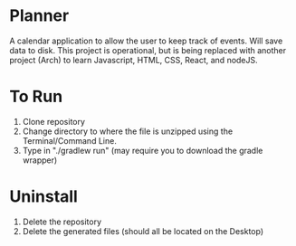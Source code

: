 # Planner
A calendar application to allow the user to keep track of events. Will save data to disk. This project is operational, but is being replaced with another project (Arch) to learn Javascript, HTML, CSS, React, and nodeJS. 

# To Run  
1. Clone repository
2. Change directory to where the file is unzipped using the Terminal/Command Line.  
3. Type in "./gradlew run" (may require you to download the gradle wrapper)  

# Uninstall
1. Delete the repository
2. Delete the generated files (should all be located on the Desktop)
